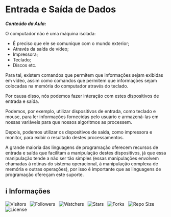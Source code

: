 <!-- Título -->
# Entrada e Saída de Dados

***Conteúdo da Aula:***

O computador não é uma máquina isolada:

* É preciso que ele se comunique com o mundo exterior;
* Através da saída de vídeo;
* Impressora;
* Teclado;
* Discos etc.

Para tal, existem comandos que permitem que informações sejam exibidas em vídeo, assim como comandos que permitem que informações sejam colocadas na memória do computador através do teclado.

Por causa disso, nós podemos fazer interação com estes dispositivos de entrada e saída.

Podemos, por exemplo, utilizar dispositivos de entrada, como teclado e mouse, para ler informações fornecidas pelo usuário e armazená-las em nossas variáveis para que nossos algoritmos as processem.

Depois, podemos utilizar os dispositivos de saída, como impressora e monitor, para exibir o resultado destes processamentos.

A grande maioria das linguagens de programação oferecem recursos de entrada e saída que facilitam a manipulação destes dispositivos, já que essa manipulação tende a não ser tão simples (essas manipulações envolvem chamadas à rotinas do sistema operacional, à manipulação complexa de memória e outras operações), por isso é importante que as linguagens de programação ofereçam este suporte.

<!-- Information -->
## &#8505; Informações

![Visitors](https://api.visitorbadge.io/api/visitors?path=Devsgeeknerd%2Fcla-ent-sai-dad-var-con-tip-dad-log-par-pro-com-bas&label=Visitantes&labelColor=%23f9e64f&countColor=%23008000&style=plastic "Total de Visitas")
&nbsp;
![Followers](https://img.shields.io/github/followers/Devsgeeknerd?style=p&label=Seguidores&labelColor=f9e64f&color=008000 "Total de Seguidores")
&nbsp;
![Watchers](https://img.shields.io/github/watchers/Devsgeeknerd/cla-ent-sai-dad-var-con-tip-dad-log-par-pro-com-bas?style=p&label=Observadores&labelColor=f9e64f&color=008000 "Total de Observadores")
&nbsp;
![Stars](https://img.shields.io/github/stars/Devsgeeknerd/cla-ent-sai-dad-var-con-tip-dad-log-par-pro-com-bas?style=p&label=Estrelas&labelColor=f9e64f&color=008000 "Total de Estrelas")
&nbsp;
![Forks](https://img.shields.io/github/forks/Devsgeeknerd/cla-ent-sai-dad-var-con-tip-dad-log-par-pro-com-bas?style=p&label=Bifurcações&labelColor=f9e64f&color=008000 "Total de Bifurcações")
&nbsp;
![Repo Size](https://img.shields.io/github/repo-size/Devsgeeknerd/cla-ent-sai-dad-var-con-tip-dad-log-par-pro-com-bas?style=p&label=Tamanho&labelColor=f9e64f&color=008000& "Tamanho do Repositório")
&nbsp;
![License](https://img.shields.io/github/license/Devsgeeknerd/cla-ent-sai-dad-var-con-tip-dad-log-par-pro-com-bas?style=p&label=Licença&labelColor=f9e64f&color=008000 "Licença do Repositório")

